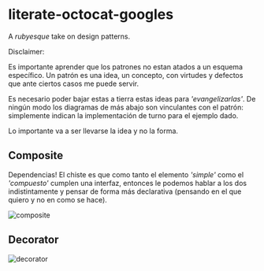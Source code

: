 # literate-octocat-googles
A _rubyesque_ take on design patterns.


Disclaimer: 

Es importante aprender que los patrones no estan atados a un esquema específico. Un patrón es una idea, un concepto, con virtudes y defectos que ante ciertos casos me puede servir.

Es necesario  poder bajar estas a tierra  estas ideas para _'evangelizarlas'_. De ningún modo los diagramas de más abajo son vinculantes con el patrón: simplemente indican la implementación de turno para el ejemplo dado. 

Lo importante va a ser llevarse la idea y no la forma.


Composite
---
Dependencias!
El chiste es que como tanto el elemento _'simple'_ como el _'compuesto'_ cumplen una interfaz, entonces le podemos hablar a los dos indistintamente y pensar de forma más declarativa (pensando en el que quiero y no en como se hace).

![composite](https://www.lucidchart.com/publicSegments/view/f1e0e16b-c4d1-4d97-9713-3d098c665b43/image.jpeg)

Decorator
---
![decorator](https://www.lucidchart.com/publicSegments/view/ac1d3d1d-3351-4dc5-8033-e1a0afc537b8/image.jpeg)
